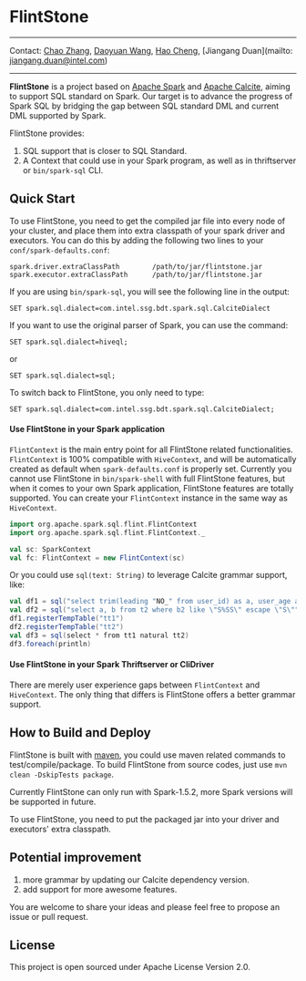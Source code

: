 # FlintStone

---

Contact: [Chao Zhang](mailto:chao.c.zhang@intel.com), [Daoyuan Wang](mailto:daoyuan.wang@intel.com), [Hao Cheng](mailto:hao.cheng@intel.com), [Jiangang Duan](mailto: jiangang.duan@intel.com)

---
**FlintStone** is a project based on [Apache Spark](https://github.com/apache/spark)
and [Apache Calcite](https://github.com/apache/calcite), aiming to support
SQL standard on Spark. Our target is to advance the progress of Spark SQL by bridging the gap between SQL standard DML and current DML supported by Spark.

FlintStone provides:

1. SQL support that is closer to SQL Standard.
2. A Context that could use in your Spark program, as well as in thriftserver or `bin/spark-sql` CLI.

## Quick Start

To use FlintStone, you need to get the compiled jar file into every node of your cluster, and place them into extra classpath of your spark driver and executors. You can do this by adding the following two lines to your `conf/spark-defaults.conf`:

    spark.driver.extraClassPath        /path/to/jar/flintstone.jar
    spark.executor.extraClassPath      /path/to/jar/flintstone.jar

If you are using `bin/spark-sql`, you will see the following line in the output:

    SET spark.sql.dialect=com.intel.ssg.bdt.spark.sql.CalciteDialect

If you want to use the original parser of Spark, you can use the command:

    SET spark.sql.dialect=hiveql;

or

    SET spark.sql.dialect=sql;

To switch back to FlintStone, you only need to type:

    SET spark.sql.dialect=com.intel.ssg.bdt.spark.sql.CalciteDialect;

#### Use FlintStone in your Spark application

`FlintContext` is the main entry point for all FlintStone related functionalities. `FlintContext` is 100% compatible with `HiveContext`, and will be automatically created as default when `spark-defaults.conf` is properly set. Currently you cannot use FlintStone in `bin/spark-shell` with full FlintStone features, but when it comes to your own Spark application, FlintStone features are totally supported. You can create your `FlintContext` instance in the same way as `HiveContext`.

```scala
import org.apache.spark.sql.flint.FlintContext
import org.apache.spark.sql.flint.FlintContext._

val sc: SparkContext
val fc: FlintContext = new FlintContext(sc)
```

Or you could use `sql(text: String)` to leverage Calcite grammar support, like:

```scala
val df1 = sql("select trim(leading "NO_" from user_id) as a, user_age as age from t1")
val df2 = sql("select a, b from t2 where b2 like \"S%SS\" escape \"S\"")
df1.registerTempTable("tt1")
df2.registerTempTable("tt2")
val df3 = sql(select * from tt1 natural tt2)
df3.foreach(println)
```

#### Use FlintStone in your Spark Thriftserver or CliDriver

There are merely user experience gaps between `FlintContext` and `HiveContext`. The only thing that differs is FlintStone offers a better grammar support. 

## How to Build and Deploy

FlintStone is built with [maven](https://maven.apache.org/), you could use maven related commands to test/compile/package. To build FlintStone from source codes, just use `mvn clean -DskipTests package`.

Currently FlintStone can only run with Spark-1.5.2, more Spark versions will be supported in future.

To use FlintStone, you need to put the packaged jar into your driver and executors' extra classpath.

## Potential improvement

1. more grammar by updating our Calcite dependency version.
2. add support for more awesome features.

You are welcome to share your ideas and please feel free to propose an issue or pull request.

## License

This project is open sourced under Apache License Version 2.0.
